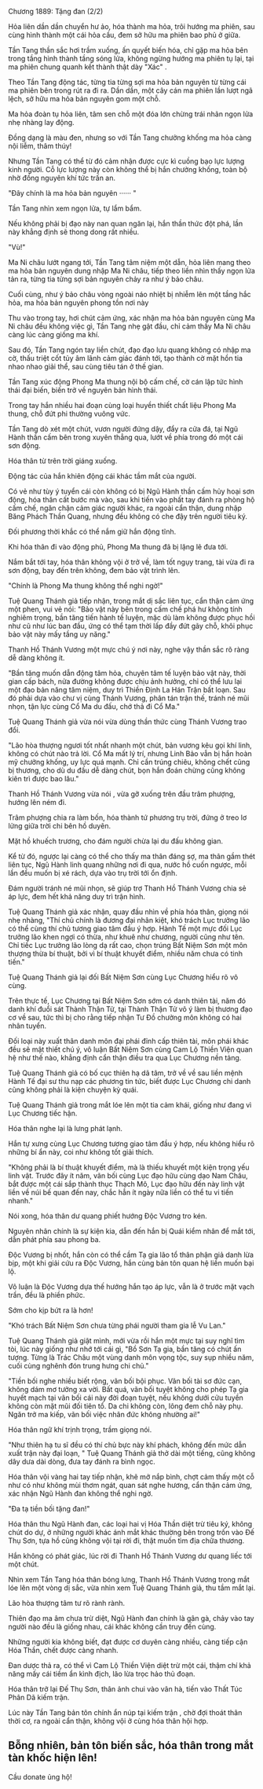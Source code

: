 




Chương 1889: Tặng đan (2/2)


Hỏa liên dần dần chuyển hư ảo, hóa thành ma hỏa, trôi hướng ma phiên, sau cùng hình thành một cái hỏa cầu, đem sở hữu ma phiên bao phủ ở giữa.

Tần Tang thần sắc hơi trầm xuống, ấn quyết biến hóa, chỉ gặp ma hỏa bên trong tầng hình thành tầng sóng lửa, không ngừng hướng ma phiên tụ lại, tại ma phiên chung quanh kết thành thật dày "Xác" .

Theo Tần Tang động tác, từng tia từng sợi ma hỏa bản nguyên từ từng cái ma phiên bên trong rút ra đi ra. Dần dần, một cây cán ma phiên lần lượt ngã lệch, sở hữu ma hỏa bản nguyên gom một chỗ.

Ma hỏa đoàn tụ hỏa liên, tâm sen chỗ một đóa lớn chừng trái nhãn ngọn lửa nhẹ nhàng lay động.

Đồng dạng là màu đen, nhưng so với Tần Tang chưởng khống ma hỏa càng nội liễm, thâm thúy!

Nhưng Tần Tang có thể từ đó cảm nhận được cực kì cuồng bạo lực lượng kinh người. Cỗ lực lượng này còn không thể bị hắn chưởng khống, toàn bộ nhờ đồng nguyên khí tức trấn an.

"Đây chính là ma hỏa bản nguyên ······ "

Tần Tang nhìn xem ngọn lửa, tự lẩm bẩm.

Nếu không phải bị đạo này nan quan ngăn lại, hắn thần thức đột phá, lần này khẳng định sẽ thong dong rất nhiều.

"Vù!"

Ma Ni châu lướt ngang tới, Tần Tang tâm niệm một dẫn, hỏa liên mang theo ma hỏa bản nguyên dung nhập Ma Ni châu, tiếp theo liền nhìn thấy ngọn lửa tản ra, từng tia từng sợi bản nguyên chảy ra như ý bảo châu.

Cuối cùng, như ý bảo châu vòng ngoài náo nhiệt bị nhiễm lên một tầng hắc hỏa, ma hỏa bản nguyên phong tồn nơi này

Thu vào trong tay, hơi chút cảm ứng, xác nhận ma hỏa bản nguyên cùng Ma Ni châu đều không việc gì, Tần Tang nhẹ gật đầu, chỉ cảm thấy Ma Ni châu càng lúc càng giống ma khí.

Sau đó, Tần Tang ngón tay liền chút, đạo đạo lưu quang không có nhập ma cờ, thấu triệt cốt tủy âm lãnh cảm giác đánh tới, tạo thành cờ mặt hồn tia nhao nhao giải thể, sau cùng tiêu tán ở thế gian.

Tần Tang xúc động Phong Ma thung nội bộ cấm chế, cờ cán lập tức hình thái đại biến, biến trở về nguyên bản hình thái.

Trong tay hắn nhiều hai đoạn cùng loại huyền thiết chất liệu Phong Ma thung, chỗ đứt phi thường vuông vức.

Tần Tang dò xét một chút, vươn người đứng dậy, đẩy ra cửa đá, tại Ngũ Hành thần cấm bên trong xuyên thẳng qua, lướt về phía trong đó một cái sơn động.

Hóa thân từ trên trời giáng xuống.

Động tác của hắn khiên động cái khác tầm mắt của người.

Có vẻ như tùy ý tuyển cái còn không có bị Ngũ Hành thần cấm hủy hoại sơn động, hóa thân cất bước mà vào, sau khi tiến vào phất tay đánh ra phòng hộ cấm chế, ngăn chặn cảm giác người khác, ra ngoài cẩn thận, dung nhập Băng Phách Thần Quang, nhưng đều không có che đậy trên người tiêu ký.

Đối phương thời khắc có thể nắm giữ hắn động tĩnh.

Khi hóa thân đi vào động phủ, Phong Ma thung đã bị lặng lẽ đưa tới.

Nắm bắt tới tay, hóa thân không vội ở trở về, làm tốt ngụy trang, tài vừa đi ra sơn động, bay đến trên không, đem bảo vật trình lên.

"Chính là Phong Ma thung không thể nghi ngờ!"

Tuệ Quang Thánh giả tiếp nhận, trong mắt dị sắc liên tục, cẩn thận cảm ứng một phen, vui vẻ nói: "Bảo vật này bên trong cấm chế phá hư không tính nghiêm trọng, bần tăng tiến hành tế luyện, mặc dù làm không được phục hồi như cũ như lúc ban đầu, ứng có thể tạm thời lấp đầy đứt gãy chỗ, khôi phục bảo vật này mấy tầng uy năng."

Thanh Hồ Thánh Vương một mực chú ý nơi này, nghe vậy thần sắc rõ ràng dễ dàng không ít.

"Bần tăng muốn dẫn động tâm hỏa, chuyên tâm tế luyện bảo vật này, thời gian cấp bách, nửa đường không được chịu ảnh hưởng, chỉ có thể lưu lại một đạo bản năng tâm niệm, duy trì Thiền Định La Hán Trận bất loạn. Sau đó phải dựa vào chư vị cùng Thánh Vương, phân tán trận thế, tránh né mũi nhọn, tận lực cùng Cổ Ma du đấu, chớ thả đi Cổ Ma."

Tuệ Quang Thánh giả vừa nói vừa dùng thần thức cùng Thánh Vương trao đổi.

"Lão hòa thượng ngươi tốt nhất nhanh một chút, bản vương kêu gọi khí linh, không có chút nào trả lời. Cổ Ma mất lý trí, nhưng Linh Bảo vẫn bị hắn hoàn mỹ chưởng khống, uy lực quá mạnh. Chỉ cần trúng chiêu, không chết cũng bị thương, cho dù du đấu dễ dàng chút, bọn hắn đoán chừng cũng không kiên trì được bao lâu."

Thanh Hồ Thánh Vương vừa nói , vừa gỡ xuống trên đầu trâm phượng, hướng lên ném đi.

Trâm phượng chia ra làm bốn, hóa thành tứ phương trụ trời, đứng ở treo lơ lửng giữa trời chi bên hồ duyên.

Mặt hồ khuếch trương, cho đám người chừa lại du đấu không gian.

Kể từ đó, ngược lại càng có thể cho thấy ma thân đáng sợ, ma thân gầm thét liên tục, Ngũ Hành linh quang những nơi đi qua, nước hồ cuốn ngược, mỗi lần đều muốn bị xé rách, dựa vào trụ trời tới ổn định.

Đám người tránh né mũi nhọn, sẽ giúp trợ Thanh Hồ Thánh Vương chia sẻ áp lực, đem hết khả năng duy trì trận hình.

Tuệ Quang Thánh giả xác nhận, quay đầu nhìn về phía hóa thân, giọng nói nhẹ nhàng, "Thí chủ chính là đương đại nhân kiệt, khó trách Lục trưởng lão có thể cùng thí chủ tương giao tâm đầu ý hợp. Hành Tế một mực đối Lục trưởng lão khen ngợi có thừa, như khuê như chương, người cũng như tên. Chỉ tiếc Lục trưởng lão lòng dạ rất cao, chọn trúng Bất Niệm Sơn một môn thượng thừa bí thuật, bởi vì bí thuật khuyết điểm, nhiều năm chưa có tinh tiến."

Tuệ Quang Thánh giả lại đối Bất Niệm Sơn cùng Lục Chương hiểu rõ vô cùng.

Trên thực tế, Lục Chương tại Bất Niệm Sơn sớm có danh thiên tài, năm đó danh khí đuổi sát Thành Thận Tử, tại Thành Thận Tử vô ý làm bị thương đạo cơ về sau, tức thì bị cho rằng tiếp nhận Tư Đồ chưởng môn không có hai nhân tuyển.

Đối loại này xuất thân danh môn đại phái đỉnh cấp thiên tài, môn phái khác đều sẽ mật thiết chú ý, vô luận Bất Niệm Sơn cùng Cam Lộ Thiền Viện quan hệ như thế nào, khẳng định cẩn thận điều tra qua Lục Chương nền tảng.

Tuệ Quang Thánh giả có bố cục thiên hạ dã tâm, trở về về sau liền mệnh Hành Tế đại sư thu nạp các phương tin tức, biết được Lục Chương chi danh cũng không phải là kiện chuyện kỳ quái.

Tuệ Quang Thánh giả trong mắt lóe lên một tia cảm khái, giống như đang vì Lục Chương tiếc hận.

Hóa thân nghe lại là lưng phát lạnh.

Hắn tự xưng cùng Lục Chương tương giao tâm đầu ý hợp, nếu không hiểu rõ những bí ẩn này, coi như không tốt giải thích.

"Không phải là bí thuật khuyết điểm, mà là thiếu khuyết một kiện trọng yếu linh vật. Trước đây ít năm, vãn bối cùng Lục đạo hữu cùng dạo Nam Châu, bắt được một cái sắp thành thục Thạch Mô, Lục đạo hữu đến này linh vật liền về núi bế quan đến nay, chắc hẳn ít ngày nữa liền có thể tu vi tiến nhanh."

Nói xong, hóa thân dư quang phiết hướng Độc Vương tro kén.

Nguyên nhân chính là sự kiện kia, dẫn đến hắn bị Quái kiểm nhân để mắt tới, dẫn phát phía sau phong ba.

Độc Vương bị nhốt, hắn còn có thể cầm Tạ gia lão tổ thân phận giả danh lừa bịp, một khi giải cứu ra Độc Vương, hắn cùng bản tôn quan hệ liền muốn bại lộ.

Vô luận là Độc Vương dựa thế hướng hắn tạo áp lực, vẫn là ở trước mặt vạch trần, đều là phiền phức.

Sớm cho kịp bứt ra là hơn!

"Khó trách Bất Niệm Sơn chưa từng phái người tham gia lễ Vu Lan."

Tuệ Quang Thánh giả giật mình, mới vừa rồi hắn một mực tại suy nghĩ tìm tòi, lúc này giống như nhớ tới cái gì, "Bồ Sơn Tạ gia, bần tăng có chút ấn tượng. Từng là Trác Châu một vùng danh môn vọng tộc, suy sụp nhiều năm, cuối cùng nghênh đón trung hưng chi chủ."

"Tiền bối nghe nhiều biết rộng, vãn bối bội phục. Vãn bối tài sơ đức cạn, không dám mơ tưởng xa vời. Bất quá, vãn bối tuyệt không cho phép Tạ gia huyết mạch tại vãn bối cái này đời đoạn tuyệt, nếu không dưới cửu tuyền không còn mặt mũi đối tiên tổ. Da chi không còn, lông đem chỗ này phụ. Ngăn trở ma kiếp, vãn bối việc nhân đức không nhường ai!"

Hóa thân ngữ khí trịnh trọng, trầm giọng nói.

"Như thiên hạ tu sĩ đều có thí chủ bực này khí phách, không đến mức dẫn xuất trận này đại loạn, " Tuệ Quang Thánh giả thở dài một tiếng, cũng không dây dưa dài dòng, đưa tay đánh ra bình ngọc.

Hóa thân vội vàng hai tay tiếp nhận, khẽ mở nắp bình, chợt cảm thấy một cỗ như có như không mùi thơm ngát, quan sát nghe hương, cẩn thận cảm ứng, xác nhận Ngũ Hành đan không thể nghi ngờ.

"Đa tạ tiền bối tặng đan!"

Hóa thân thu Ngũ Hành đan, các loại hai vị Hóa Thần diệt trừ tiêu ký, không chút do dự, ở những người khác ánh mắt khác thường bên trong trốn vào Đế Thụ Sơn, tựa hồ cũng không vội tại rời đi, thật muốn tìm địa chữa thương.

Hắn không có phát giác, lúc rời đi Thanh Hồ Thánh Vương dư quang liếc tới một chút.

Nhìn xem Tần Tang hóa thân bóng lưng, Thanh Hồ Thánh Vương trong mắt lóe lên một vòng dị sắc, vừa nhìn xem Tuệ Quang Thánh giả, thu tầm mắt lại.

Lão hòa thượng tâm tư rõ rành rành.

Thiên đạo ma âm chưa trừ diệt, Ngũ Hành đan chính là gân gà, chảy vào tay người nào đều là giống nhau, cái khác không cần truy đến cùng.

Những người kia không biết, đạt được cơ duyên càng nhiều, càng tiếp cận Hóa Thần, chết được càng nhanh.

Đan dược thả ra, có thể vì Cam Lộ Thiền Viện diệt trừ một cái, thậm chí khả năng mấy cái tiềm ẩn kình địch, lão lừa trọc hảo thủ đoạn.

Hóa thân trở lại Đế Thụ Sơn, thân ảnh chui vào vân hà, tiến vào Thất Túc Phân Dã kiếm trận.

Lúc này Tần Tang bản tôn chính ẩn núp tại kiếm trận , chờ đợi thoát thân thời cơ, ra ngoài cẩn thận, không vội ở cùng hóa thân hội hợp.

Bỗng nhiên, bản tôn biến sắc, hóa thân trong mắt tàn khốc hiện lên!
--
Cầu donate ủng hộ!




